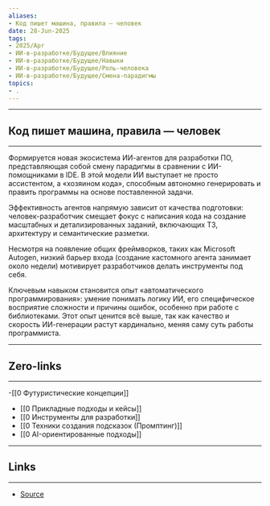 ```yaml
---
aliases: 
- Код пишет машина, правила — человек 
date: 28-Jun-2025
tags:
- 2025/Apr
- ИИ-в-разработке/Будущее/Влияние
- ИИ-в-разработке/Будущее/Навыки
- ИИ-в-разработке/Будущее/Роль-человека
- ИИ-в-разработке/Будущее/Смена-парадигмы
topics:
- .
---
```

-----
##  Код пишет машина, правила — человек 
-----
Формируется новая экосистема ИИ-агентов для разработки ПО, представляющая собой смену парадигмы в сравнении с ИИ-помощниками в IDE. В этой модели ИИ выступает не просто ассистентом, а «хозяином кода», способным автономно генерировать и править программы на основе поставленной задачи.

Эффективность агентов напрямую зависит от качества подготовки: человек-разработчик смещает фокус с написания кода на создание масштабных и детализированных заданий, включающих ТЗ, архитектуру и семантические разметки. 

Несмотря на появление общих фреймворков, таких как Microsoft Autogen, низкий барьер входа (создание кастомного агента занимает около недели) мотивирует разработчиков делать инструменты под себя.

Ключевым навыком становится опыт «автоматического программирования»: умение понимать логику ИИ, его специфическое восприятие сложности и причины ошибок, особенно при работе с библиотеками. Этот опыт ценится всё выше, так как качество и скорость ИИ-генерации растут кардинально, меняя саму суть работы программиста.

---
## Zero-links
---
-[[0 Футуристические концепции]]
- [[0 Прикладные подходы и кейсы]]
- [[0 Инструменты для разработки]]
- [[0 Техники создания подсказок (Промптинг)]]
- [[0 AI-ориентированные подходы]]

---
## Links
---
- [Source](https://t.me/turboproject/1629)